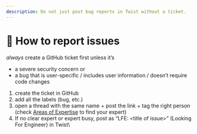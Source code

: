 ```yaml
---
description: Do not just post bug reports in Twist without a ticket.
---
```


# 🐛 How to report issues

_always_ create a GitHub ticket first unless it’s

* a severe security concern or
* a bug that is user-specific / includes user information / doesn’t require code changes

1. create the ticket in GitHub
2. add all the labels (bug, etc.)
3. open a thread with the same name + post the link + tag the right person (check [Areas of Expertise](https://docs.google.com/spreadsheets/d/1Gl6cO28rTXFNUlvLw2S4tmm1lcmliQ-rumEBVW06HKs/edit#gid=0) to find your expert)
4. If no clear expert or expert busy, post as “LFE: \<title of issue>” (Looking For Engineer) in Twist\
